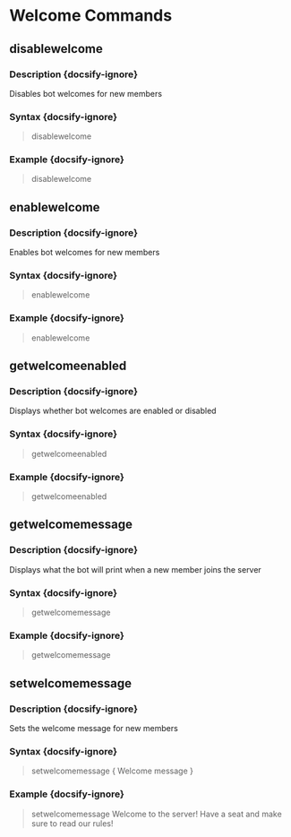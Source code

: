# Welcome Commands
## disablewelcome
### Description {docsify-ignore}
Disables bot welcomes for new members
### Syntax {docsify-ignore}

> disablewelcome

### Example {docsify-ignore}

> disablewelcome

## enablewelcome
### Description {docsify-ignore}
Enables bot welcomes for new members
### Syntax {docsify-ignore}

> enablewelcome

### Example {docsify-ignore}

> enablewelcome

## getwelcomeenabled
### Description {docsify-ignore}
Displays whether bot welcomes are enabled or disabled
### Syntax {docsify-ignore}

> getwelcomeenabled

### Example {docsify-ignore}

> getwelcomeenabled

## getwelcomemessage
### Description {docsify-ignore}
Displays what the bot will print when a new member joins the server
### Syntax {docsify-ignore}

> getwelcomemessage

### Example {docsify-ignore}

> getwelcomemessage

## setwelcomemessage
### Description {docsify-ignore}
Sets the welcome message for new members
### Syntax {docsify-ignore}

> setwelcomemessage { Welcome message }

### Example {docsify-ignore}

> setwelcomemessage Welcome to the server! Have a seat and make sure to read our rules!
